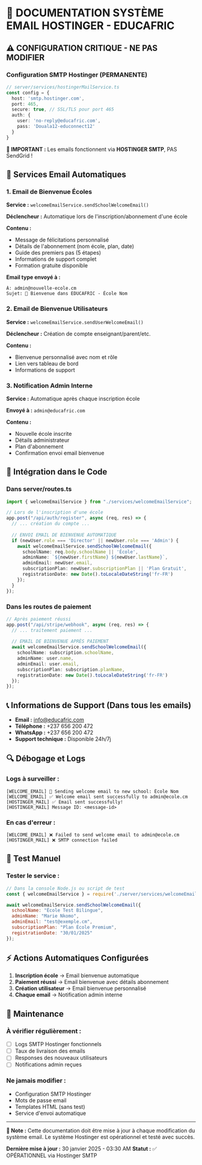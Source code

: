 # 📧 DOCUMENTATION SYSTÈME EMAIL HOSTINGER - EDUCAFRIC

## ⚠️ CONFIGURATION CRITIQUE - NE PAS MODIFIER

### Configuration SMTP Hostinger (PERMANENTE)

```typescript
// server/services/hostingerMailService.ts
const config = {
  host: 'smtp.hostinger.com',
  port: 465,
  secure: true, // SSL/TLS pour port 465
  auth: {
    user: 'no-reply@educafric.com',
    pass: 'Douala12-educonnect12'
  }
}
```

**🚨 IMPORTANT :** Les emails fonctionnent via **HOSTINGER SMTP**, PAS SendGrid !

## 🎯 Services Email Automatiques

### 1. Email de Bienvenue Écoles

**Service :** `welcomeEmailService.sendSchoolWelcomeEmail()`

**Déclencheur :** Automatique lors de l'inscription/abonnement d'une école

**Contenu :**
- Message de félicitations personnalisé
- Détails de l'abonnement (nom école, plan, date)
- Guide des premiers pas (5 étapes)
- Informations de support complet
- Formation gratuite disponible

**Email type envoyé à :**
```
À: admin@nouvelle-ecole.cm
Sujet: 🎉 Bienvenue dans EDUCAFRIC - École Nom
```

### 2. Email de Bienvenue Utilisateurs

**Service :** `welcomeEmailService.sendUserWelcomeEmail()`

**Déclencheur :** Création de compte enseignant/parent/etc.

**Contenu :**
- Bienvenue personnalisé avec nom et rôle
- Lien vers tableau de bord
- Informations de support

### 3. Notification Admin Interne

**Service :** Automatique après chaque inscription école

**Envoyé à :** `admin@educafric.com`

**Contenu :**
- Nouvelle école inscrite
- Détails administrateur
- Plan d'abonnement
- Confirmation envoi email bienvenue

## 🔧 Intégration dans le Code

### Dans server/routes.ts

```typescript
import { welcomeEmailService } from "./services/welcomeEmailService";

// Lors de l'inscription d'une école
app.post("/api/auth/register", async (req, res) => {
  // ... création du compte ...
  
  // ENVOI EMAIL DE BIENVENUE AUTOMATIQUE
  if (newUser.role === 'Director' || newUser.role === 'Admin') {
    await welcomeEmailService.sendSchoolWelcomeEmail({
      schoolName: req.body.schoolName || 'École',
      adminName: `${newUser.firstName} ${newUser.lastName}`,
      adminEmail: newUser.email,
      subscriptionPlan: newUser.subscriptionPlan || 'Plan Gratuit',
      registrationDate: new Date().toLocaleDateString('fr-FR')
    });
  }
});
```

### Dans les routes de paiement

```typescript
// Après paiement réussi
app.post("/api/stripe/webhook", async (req, res) => {
  // ... traitement paiement ...
  
  // EMAIL DE BIENVENUE APRÈS PAIEMENT
  await welcomeEmailService.sendSchoolWelcomeEmail({
    schoolName: subscription.schoolName,
    adminName: user.name,
    adminEmail: user.email,
    subscriptionPlan: subscription.planName,
    registrationDate: new Date().toLocaleDateString('fr-FR')
  });
});
```

## 📞 Informations de Support (Dans tous les emails)

- **Email :** info@educafric.com
- **Téléphone :** +237 656 200 472
- **WhatsApp :** +237 656 200 472
- **Support technique :** Disponible 24h/7j

## 🔍 Débogage et Logs

### Logs à surveiller :
```
[WELCOME_EMAIL] 🏫 Sending welcome email to new school: École Nom
[WELCOME_EMAIL] ✅ Welcome email sent successfully to admin@ecole.cm
[HOSTINGER_MAIL] ✅ Email sent successfully!
[HOSTINGER_MAIL] Message ID: <message-id>
```

### En cas d'erreur :
```
[WELCOME_EMAIL] ❌ Failed to send welcome email to admin@ecole.cm
[HOSTINGER_MAIL] ❌ SMTP connection failed
```

## 🚀 Test Manuel

### Tester le service :
```javascript
// Dans la console Node.js ou script de test
const { welcomeEmailService } = require('./server/services/welcomeEmailService');

await welcomeEmailService.sendSchoolWelcomeEmail({
  schoolName: "École Test Bilingue",
  adminName: "Marie Nkomo",  
  adminEmail: "test@exemple.cm",
  subscriptionPlan: "Plan École Premium",
  registrationDate: "30/01/2025"
});
```

## ⚡ Actions Automatiques Configurées

1. **Inscription école** → Email bienvenue automatique
2. **Paiement réussi** → Email bienvenue avec détails abonnement  
3. **Création utilisateur** → Email bienvenue personnalisé
4. **Chaque email** → Notification admin interne

## 🔄 Maintenance

### À vérifier régulièrement :
- [ ] Logs SMTP Hostinger fonctionnels
- [ ] Taux de livraison des emails
- [ ] Responses des nouveaux utilisateurs
- [ ] Notifications admin reçues

### Ne jamais modifier :
- Configuration SMTP Hostinger
- Mots de passe email
- Templates HTML (sans test)
- Service d'envoi automatique

---

**📝 Note :** Cette documentation doit être mise à jour à chaque modification du système email. Le système Hostinger est opérationnel et testé avec succès.

**Dernière mise à jour :** 30 janvier 2025 - 03:30 AM
**Statut :** ✅ OPÉRATIONNEL via Hostinger SMTP